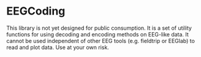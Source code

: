 # EEGCoding

This library is not yet designed for public consumption. It is a set of
utility functions for using decoding and encoding methods on EEG-like data.
It cannot be used independent of other EEG tools (e.g. fieldtrip or EEGlab)
to read and plot data. Use at your own risk.
